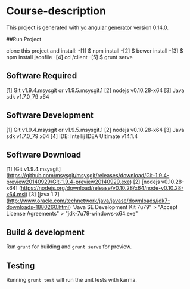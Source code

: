 # Course-description

This project is generated with [yo angular generator](https://github.com/yeoman/generator-angular)
version 0.14.0.

##Run Project

clone this project and install: 
-[1] $ npm install 
-[2] $ bower install 
-[3] $ npm install jsonfile 
-[4] cd <nameProject>/client 
-[5] $ grunt serve 

## Software Required

[1] Git v1.9.4.msysgit or v1.9.5.msysgit.1
[2] nodejs v0.10.28-x64
[3] Java sdk v1.7.0_79 x64

## Software Development

[1] Git v1.9.4.msysgit or v1.9.5.msysgit.1
[2] nodejs v0.10.28-x64
[3] Java sdk v1.7.0_79 x64
[4] IDE: Intellij IDEA Ultimate v14.1.4

## Software Download

[1] [Git v1.9.4.msysgit] (https://github.com/msysgit/msysgit/releases/download/Git-1.9.4-preview20140929/Git-1.9.4-preview20140929.exe)
[2] [nodejs v0.10.28-x64] (https://nodejs.org/download/release/v0.10.28/x64/node-v0.10.28-x64.msi)
[3] [java 1.7] (http://www.oracle.com/technetwork/java/javase/downloads/jdk7-downloads-1880260.html)
	"Java SE Development Kit 7u79" > "Accept License Agreements" > "jdk-7u79-windows-x64.exe"

## Build & development

Run `grunt` for building and `grunt serve` for preview.

## Testing

Running `grunt test` will run the unit tests with karma.

